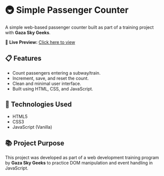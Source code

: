 # 🚇 Simple Passenger Counter

A simple web-based passenger counter built as part of a training project with **Gaza Sky Geeks**.

🔗 **Live Preview:** [Click here to view](https://rebestx.github.io/Subway-Passenger-Counter/)

## 📋 Features

- Count passengers entering a subway/train.
- Increment, save, and reset the count.
- Clean and minimal user interface.
- Built using HTML, CSS, and JavaScript.

## 🧰 Technologies Used

- HTML5
- CSS3
- JavaScript (Vanilla)

## 📚 Project Purpose

This project was developed as part of a web development training program by **Gaza Sky Geeks** to practice DOM manipulation and event handling in JavaScript.
